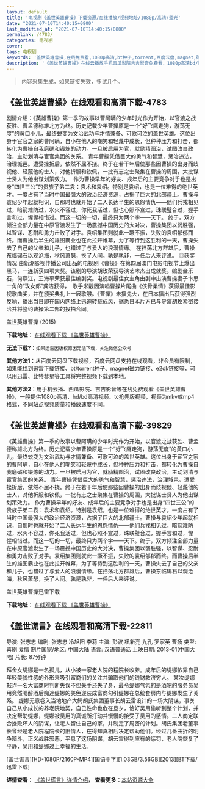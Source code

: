 ```yaml
---
layout: default
title: '电视剧《盖世英雄曹操》下载资源/在线播放/视频地址/1080p/高清/蓝光'
date: "2021-07-10T14:40:15+0800"
last_modified_at: "2021-07-10T14:40:15+0800"
permalink: /4783/
categories: 电视剧
cover:
tags: 电视剧
keywords: '盖世英雄曹操,在线免费看,1080p高清,bt种子,torrent,百度云盘,magnet,磁力链,迅雷下载资源'
description: '《盖世英雄曹操》在线云播放手机西瓜影院吉吉影音免费看，1080p高清bd/hd未删减完整版和tc抢先枪版，mkv/mp4格式，附带bt/torrent种子、magnet/磁力链、百度云盘、网盘资源迅雷下载链接'
---
```


>内容采集生成，如果链接失效，多试几个。


## 《盖世英雄曹操》在线观看和高清下载-4783

剧情介绍：《英雄曹操》第一季的故事以曹阿瞒的少年时光作为开始，以官渡之战获胜、曹孟德称雄北方为终。历史记载少年曹操原是一个“好飞鹰走狗，游荡无度”的黄口小儿，最终蜕变为文治武功与才情兼备、可歌可泣的盖世英雄。这位出身于宦官之家的曹阿瞒，自小在他人的嘲笑和轻蔑中成长，但种种压力和打击，都转化为曹操自我磨砺和锻炼的动力。一旦被启用为官，就励精图治，试图改良政治，主动划清与宦官集团的关系。 青年曹操凭借巨大的勇气和智慧，惩治违法，治理城邑。遭受挫折后，依然不屈不挠。终于在若干年后使那些因曹操的出身而歧视他、轻蔑他的士人，对他折服和钦佩，一批有志之士聚集在曹操的周围，大批谋士贤人为他出谋划策效力。  作为曹操早年的好友、成年后的主要竞争对手也是出身“四世三公”的贵族子弟二袁：袁术和袁绍。特别是袁绍，也是一位难得的绝世英才。一度占有了当时中国最强大的政治经济资源，占据了巨大的北部疆土。曹操与袁绍少年起就相识，自那时也就开始了二人长达半生的恩怨情仇——他们兵戎相见过，暗箭难防过，水火不容过，你死我活过，但也心照不宣过，珠联璧合过，握手言和过，惺惺相惜过。而这一切的一切，最终只为两个字——天下。 终于，双方倾注全部力量在中原官渡发生了一场震撼中国历史的大对决，曹操集团以弱胜强，以智谋、忍耐和勇力击败了对手。袁绍集团则就此一蹶不振，失败的袁绍郁郁而终。而曹操后半生的雄图霸业也在此拉开帷幕，为了等待到这胜利的一天，曹操失去了自己的父亲和儿子，也错过了与爱人的浪漫情缘。 在扫荡北方群雄后，曹操东临碣石以观沧海，秋风萧瑟，换了人间。孰是孰非，一任后人来评说。   ◎获奖情况   由新湖影视传播公司出品的电视剧《曹操》在第四届澳门电影电视节上爆出黑马，一连斩获四项大奖。该剧的导演胡玫荣获导演艺术杰出成就奖。编剧金乐石，何燕江，王海平荣获最佳编剧奖。电视剧最佳女主角由剧中出演曹操妻子卞思一角的“玫女郎”龚洁获得，　歌手米靓因演唱曹操片尾曲《侠骨柔情》获得最佳影视歌曲奖，并在颁奖典礼上一展歌喉。《曹操》未播先火，在日本播出后获得强烈反响，播出当日即在国内网络上迅速转载成风，据悉日本片方已与导演胡玫紧密接洽并将签约曹操第二部的投拍合同。


盖世英雄曹操 (2015)

**下载地址**： [在线观看下载 《盖世英雄曹操》](https://www.btbtdy.me/btdy/dy870.html) 


**无法下载?**：`如果迅雷因版权原因无法下载，关注微信公众号 `

**其他方法1**：从百度云网盘下载视频，百度云网盘支持在线观看，非会员有限制，如果能找到迅雷下载链接、bt/torrent种子、magnet磁力链接、e2dk链接等，可以用迅雷、比特彗星等工具将完整视频下载到本地。

**其他方法2**：用手机云播、西瓜影院、吉吉影音等在线免费观看《盖世英雄曹操》，一般提供1080p高清、hd/bd高清视频、tc抢先版视频，视频为mkv或mp4格式，不同站点视频质量和播放速度不同。


## 《盖世英雄曹操》在线观看和高清下载-39829

《英雄曹操》第一季的故事以曹阿瞒的少年时光作为开始，以官渡之战获胜、曹孟德称雄北方为终。历史记载少年曹操原是一个&ldquo;好飞鹰走狗，游荡无度”的黄口小儿，最终蜕变为文治武功与才情兼备、可歌可泣的盖世英雄。这位出身于宦官之家的曹阿瞒，自小在他人的嘲笑和轻蔑中成长，但种种压力和打击，都转化为曹操自我磨砺和锻炼的动力。一旦被启用为官，就励精图治，试图改良政治，主动划清与宦官集团的关系。 青年曹操凭借巨大的勇气和智慧，惩治违法，治理城邑。遭受挫折后，依然不屈不挠。终于在若干年后使那些因曹操的出身而歧视他、轻蔑他的士人，对他折服和钦佩，一批有志之士聚集在曹操的周围，大批谋士贤人为他出谋划策效力。 作为曹操早年的好友、成年后的主要竞争对手也是出身&ldquo;四世三公”的贵族子弟二袁：袁术和袁绍。特别是袁绍，也是一位难得的绝世英才。一度占有了当时中国最强大的政治经济资源，占据了巨大的北部疆土。曹操与袁绍少年起就相识，自那时也就开始了二人长达半生的恩怨情仇&mdash;—他们兵戎相见过，暗箭难防过，水火不容过，你死我活过，但也心照不宣过，珠联璧合过，握手言和过，惺 惺相惜过。而这一切的一切，最终只为两个字——天下。终于，双方倾注全部力量在中原官渡发生了一场震撼中国历史的大对决，曹操集团以弱胜强，以智谋、忍耐和勇力击败了对手。袁绍集团则就此一蹶不振，失败的袁绍郁郁而终。而曹操后半生的雄图霸业也在此拉开帷幕，为了等待到这胜利的一天，曹操失去了自己的父亲和儿子，也错过了与爱人的浪漫情缘。在扫荡北方群雄后，曹操东临碣石以观沧海，秋风萧瑟，换了人间。孰是孰非，一任后人来评说。</p>


盖世英雄曹操迅雷下载

**下载地址**： [在线观看下载 《盖世英雄曹操》](https://www.993dy.com//vod-detail-id-12455.html) 


## 《盖世谎言》在线观看和高清下载-22811

导演: 张志忠 编剧: 张志忠 冷旭阳 李莉 主演: 彭波 巩新亮 九孔 罗家英 曹扬 类型: 喜剧 爱情 制片国家/地区: 中国大陆 语言: 汉语普通话 上映日期: 2013-01(中国大陆) 片长: 87分钟

拜金女缇娜是一名孤儿，从小被一家老人院的程院长收养。成年后的缇娜依靠自己年轻美貌性感的外形来吸引富商们的关注并骗取他们的钱财救济穷人。 某次缇娜敲诈一名大富商时判断失误不但失手还失了身，最令缇娜气氛的是酒吧的服务员吴用竟然喝醉酒后痴迷缇娜的美色遂装成富商勾引缇娜在总统套房内与缇娜发生了关系。 缇娜无意卷入当地地产大鳄胡氏集团董事长胡云雷设计的一场大阴谋，事关自己从小成长的养老院地契，自己性命也危在旦夕，恰好吴用偷听到整个计划，并决定帮助缇娜，缇娜被吴用的真诚所打动并慢慢的接受了吴用的感情。二人商定联合挫败坏人的阴谋，让老人留住自己的家，并制定了周密的计划。胡氏集团老董事长曾经是老人院程院长的旧情人，在得知真相后决定帮助他们。经过几番曲折的明争暗斗，正义战胜邪恶，平息了这场阴谋，胡云雷得到应有的惩罚，老人院恢复了平静，吴用和缇娜过上幸福的生活。


[盖世谎言][HD-1080P/2160P-MP4][国语中字][1.03GB/3.56GB][2013][BT下载/迅雷下载]

**详情查看**： [《盖世谎言》详情介绍](/movie/22811/)， **查看更多**：[本站资源大全](/movie/t/all/)

